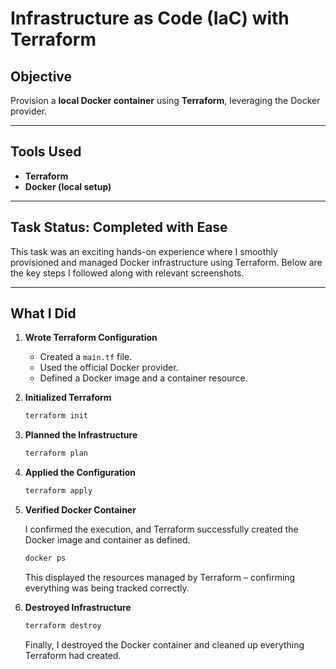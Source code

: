 # Infrastructure as Code (IaC) with Terraform

## Objective
Provision a **local Docker container** using **Terraform**, leveraging the Docker provider.

---

## Tools Used
- **Terraform**
- **Docker (local setup)**

---

## Task Status: Completed with Ease 

This task was an exciting hands-on experience where I smoothly provisioned and managed Docker infrastructure using Terraform. Below are the key steps I followed along with relevant screenshots.

---

## What I Did

1. **Wrote Terraform Configuration**
   - Created a `main.tf` file.
   - Used the official Docker provider.
   - Defined a Docker image and a container resource.

2. **Initialized Terraform**
   ```bash
   terraform init
    ```

3. **Planned the Infrastructure**
    ```bash
    terraform plan
    ```

4. **Applied the Configuration**
    ```bash
    terraform apply
    ```

5. **Verified Docker Container**

    I confirmed the execution, and Terraform successfully created the Docker image and container as defined.
    ```bash
    docker ps
    ```
    This displayed the resources managed by Terraform – confirming everything was being tracked correctly.

6. **Destroyed Infrastructure**
    ```bash
    terraform destroy
    ```
    Finally, I destroyed the Docker container and cleaned up everything Terraform had created.
